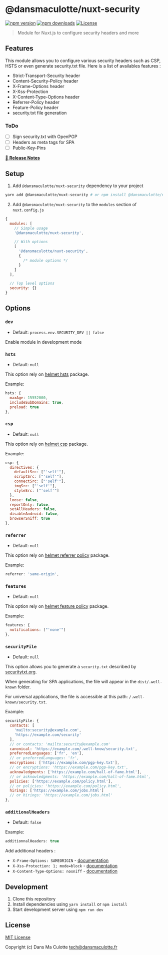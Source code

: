 # @dansmaculotte/nuxt-security

[![npm version][npm-version-src]][npm-version-href]
[![npm downloads][npm-downloads-src]][npm-downloads-href]
[![License][license-src]][license-href]

> Module for Nuxt.js to configure security headers and more

## Features

This module allows you to configure various security headers such as CSP, HSTS or even generate security.txt file.
Here is a list of availables features :

- Strict-Transport-Security header
- Content-Security-Policy header
- X-Frame-Options header
- X-Xss-Protection
- X-Content-Type-Options header
- Referrer-Policy header
- Feature-Policy header
- security.txt file generation

### ToDo

- [ ] Sign security.txt with OpenPGP
- [ ] Headers as meta tags for SPA
- [ ] Public-Key-Pins

[📖 **Release Notes**](./CHANGELOG.md)

## Setup

1. Add `@dansmaculotte/nuxt-security` dependency to your project

```bash
yarn add @dansmaculotte/nuxt-security # or npm install @dansmaculotte/nuxt-security
```

2. Add `@dansmaculotte/nuxt-security` to the `modules` section of `nuxt.config.js`

```js
{
  modules: [
    // Simple usage
    '@dansmaculotte/nuxt-security',

    // With options
    [
      '@dansmaculotte/nuxt-security',
      {
        /* module options */
      }
    ]
  ],

  // Top level options
  security: {}
}
```

## Options

### `dev`

- Default: `process.env.SECURITY_DEV || false`

Enable module in development mode

### `hsts`

- Default: `null`

This option rely on [helmet hsts](https://helmetjs.github.io/docs/hsts/) package.

Example:

```js
hsts: {
  maxAge: 15552000,
  includeSubDomains: true,
  preload: true
},
```

### `csp`

- Default: `null`

This option rely on [helmet csp](https://helmetjs.github.io/docs/csp/) package.

Example:

```js
csp: {
  directives: {
    defaultSrc: ["'self'"],
    scriptSrc: ["'self'"],
    connectSrc: ["'self'"],
    imgSrc: ["'self'"],
    styleSrc: ["'self'"]
  },
  loose: false,
  reportOnly: false,
  setAllHeaders: false,
  disableAndroid: false,
  browserSniff: true
},
```

### `referrer`

- Default: `null`

This option rely on [helmet referrer policy](https://helmetjs.github.io/docs/referrer-policy/) package.

Example:

```js
referrer: 'same-origin',
```

### `features`

- Default: `null`

This option rely on [helmet feature policy](https://helmetjs.github.io/docs/feature-policy/) package.

Example:

```js
features: {
  notifications: ["'none'"]
},
```

### `securityFile`

- Default: `null`

This option allows you to generate a `security.txt` described by [securitytxt.org](https://securitytxt.org/).

When generating for SPA applications, the file will appear in the `dist/.well-known` folder.

For universal applications, the file is accessible at this path: `/.well-known/security.txt`.

Example:

```js
securityFile: {
  contacts: [
    'mailto:security@example.com',
    'https://example.com/security'
  ],
  // or contacts: 'mailto:security@example.com'
  canonical: 'https://example.com/.well-know/security.txt',
  preferredLanguages: ['fr', 'en'],
  // or preferredLanguages: 'fr',
  encryptions: ['https://example.com/pgp-key.txt'],
  // or encryptions: 'https://example.com/pgp-key.txt',
  acknowledgments: ['https://example.com/hall-of-fame.html'],
  // or acknowledgments: 'https://example.com/hall-of-fame.html',
  policies: ['https://example.com/policy.html'],
  // or policies: 'https://example.com/policy.html',
  hirings: ['https://example.com/jobs.html']
  // or hirings: 'https://example.com/jobs.html'
},
```

### `additionalHeaders`

- Default: `false`

Example:

```js
additionnalHeaders: true
```

Add additional headers :

- `X-Frame-Options: SAMEORIGIN` - [documentation](https://scotthelme.co.uk/hardening-your-http-response-headers/#x-frame-options)
- `X-Xss-Protection: 1; mode=block` - [documentation](https://scotthelme.co.uk/hardening-your-http-response-headers/#x-xss-protection)
- `X-Content-Type-Options: nosniff` - [documentation](https://scotthelme.co.uk/hardening-your-http-response-headers/#x-content-type-options)

## Development

1. Clone this repository
2. Install dependencies using `yarn install` or `npm install`
3. Start development server using `npm run dev`

## License

[MIT License](./LICENSE.md)

Copyright (c) Dans Ma Culotte <tech@dansmaculotte.fr>

<!-- Badges -->

[npm-version-src]: https://img.shields.io/npm/v/@dansmaculotte/nuxt-security/latest.svg?style=flat-square
[npm-version-href]: https://npmjs.com/package/@dansmaculotte/nuxt-security
[npm-downloads-src]: https://img.shields.io/npm/dt/@dansmaculotte/nuxt-security.svg?style=flat-square
[npm-downloads-href]: https://npmjs.com/package/@dansmaculotte/nuxt-security
[license-src]: https://img.shields.io/npm/l/@dansmaculotte/nuxt-security.svg?style=flat-square
[license-href]: https://npmjs.com/package/@dansmaculotte/nuxt-security
